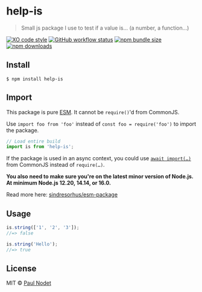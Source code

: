 # help-is
> Small js package I use to test if a value is... (a number, a function...)

[![XO code style](https://img.shields.io/badge/code_style-XO-5ed9c7.svg)](https://github.com/xojs/xo)
[![GitHub workflow status](https://img.shields.io/github/workflow/status/pnxdxt/help-is/CI)](https://github.com/pnxdxt/help-is)
[![npm bundle size](https://img.shields.io/bundlephobia/min/help-is)](https://bundlephobia.com/package/help-is)
[![npm downloads](https://img.shields.io/npm/dt/help-is)](https://www.npmjs.com/package/help-is)

## Install
```
$ npm install help-is
```
## Import

This package is pure [ESM](https://developer.mozilla.org/en-US/docs/Web/JavaScript/Guide/Modules). It cannot be `require()`'d from CommonJS.

Use `import foo from 'foo'` instead of `const foo = require('foo')` to import the package.

```js
// Load entire build
import is from 'help-is';
```
If the package is used in an async context, you could use [`await import(…)`](https://developer.mozilla.org/en-US/docs/Web/JavaScript/Reference/Statements/import#dynamic_imports) from CommonJS instead of `require(…)`.

**You also need to make sure you're on the latest minor version of Node.js. At minimum Node.js 12.20, 14.14, or 16.0.**

Read more here: [sindresorhus/esm-package](https://gist.github.com/sindresorhus/a39789f98801d908bbc7ff3ecc99d99c)


## Usage

```js
is.string(['1', '2', '3']);
//=> false

is.string('Hello');
//=> true
```

## License

MIT © [Paul Nodet](https://pnodet.com)
